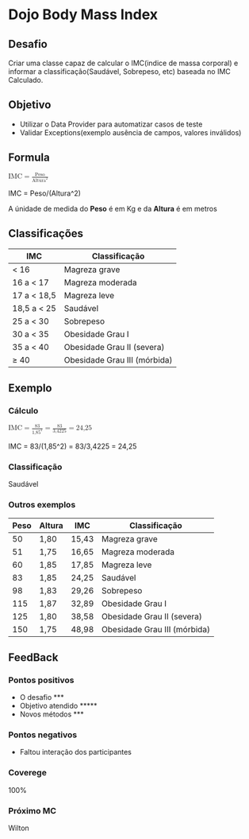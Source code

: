 # Dojo Body Mass Index

## Desafio

Criar uma classe capaz de calcular o IMC(indice de massa corporal) e informar a classificação(Saudável, Sobrepeso, etc) baseada no IMC Calculado.


## Objetivo
- Utilizar o Data Provider para automatizar casos de teste 
- Validar Exceptions(exemplo ausência de campos, valores inválidos)

## Formula

<math>
<mi>
IMC
</mi>
<mo>=</mo>
<mi>
<math>
<mfrac>
<mi>Peso</mi>
<msup><mi>Altura</mi><mn>2</mn></msup>
</mfrac>
</math>
</mi>
</math>

IMC = Peso/(Altura^2)

A únidade de medida do **Peso** é em Kg e da **Altura** é em metros

## Classificações

IMC           | Classificação
------------- | ------------------------------
< 16          | Magreza grave
16 a < 17     | Magreza moderada
17 a < 18,5   | Magreza leve
18,5 a < 25   | Saudável
25 a < 30     | Sobrepeso
30 a < 35     | Obesidade Grau I
35 a < 40     | Obesidade Grau II (severa)
≥ 40          | Obesidade Grau III (mórbida)

## Exemplo 

### Cálculo

<math>
<mi>
IMC
</mi>
<mo>=</mo>
<mi>
<math>
<mfrac>
<mi>83</mi>
<msup><mi>1,85</mi><mn>2</mn></msup>
</mfrac>
</math>
</mi>
<mo>=</mo>
<mi>
<math>
<mfrac>
<mi>83</mi>
<mi>3,4225</mi>
</mfrac>
</math>
</mi>
<mo>=</mo> 
<mi>
24,25
</mi>
</math>

IMC = 83/(1,85^2) = 83/3,4225 = 24,25

### Classificação 
Saudável
### Outros exemplos
Peso          | Altura    | IMC       | Classificação
------------- | --------- | --------- | -------------
50            | 1,80      | 15,43     | Magreza grave
51            | 1,75      | 16,65     | Magreza moderada
60            | 1,85      | 17,85     | Magreza leve
83            | 1,85      | 24,25     | Saudável
98            | 1,83      | 29,26     | Sobrepeso
115           | 1,87      | 32,89     | Obesidade Grau I
125           | 1,80      | 38,58     | Obesidade Grau II (severa)
150           | 1,75      | 48,98     | Obesidade Grau III (mórbida)

## FeedBack
### Pontos positivos
- O desafio \*\*\*
- Objetivo atendido \*\*\*\*\*
- Novos métodos \*\*\*


### Pontos negativos
- Faltou interação dos participantes

### Coverege
100%

### Próximo MC
Wilton